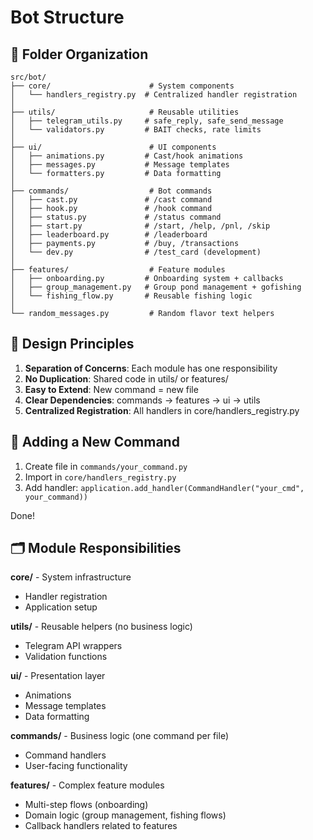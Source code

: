 # Bot Structure

## 📁 Folder Organization

```
src/bot/
├── core/                      # System components
│   └── handlers_registry.py  # Centralized handler registration
│
├── utils/                     # Reusable utilities
│   ├── telegram_utils.py     # safe_reply, safe_send_message
│   └── validators.py         # BAIT checks, rate limits
│
├── ui/                        # UI components
│   ├── animations.py         # Cast/hook animations
│   ├── messages.py           # Message templates
│   └── formatters.py         # Data formatting
│
├── commands/                  # Bot commands
│   ├── cast.py               # /cast command
│   ├── hook.py               # /hook command
│   ├── status.py             # /status command
│   ├── start.py              # /start, /help, /pnl, /skip
│   ├── leaderboard.py        # /leaderboard
│   ├── payments.py           # /buy, /transactions
│   └── dev.py                # /test_card (development)
│
├── features/                  # Feature modules
│   ├── onboarding.py         # Onboarding system + callbacks
│   ├── group_management.py   # Group pond management + gofishing
│   └── fishing_flow.py       # Reusable fishing logic
│
└── random_messages.py         # Random flavor text helpers
```

## 🎯 Design Principles

1. **Separation of Concerns**: Each module has one responsibility
2. **No Duplication**: Shared code in utils/ or features/
3. **Easy to Extend**: New command = new file
4. **Clear Dependencies**: commands → features → ui → utils
5. **Centralized Registration**: All handlers in core/handlers_registry.py

## 📝 Adding a New Command

1. Create file in `commands/your_command.py`
2. Import in `core/handlers_registry.py`
3. Add handler: `application.add_handler(CommandHandler("your_cmd", your_command))`

Done!

## 🗂️ Module Responsibilities

**core/** - System infrastructure
- Handler registration
- Application setup

**utils/** - Reusable helpers (no business logic)
- Telegram API wrappers
- Validation functions

**ui/** - Presentation layer
- Animations
- Message templates
- Data formatting

**commands/** - Business logic (one command per file)
- Command handlers
- User-facing functionality

**features/** - Complex feature modules
- Multi-step flows (onboarding)
- Domain logic (group management, fishing flows)
- Callback handlers related to features
